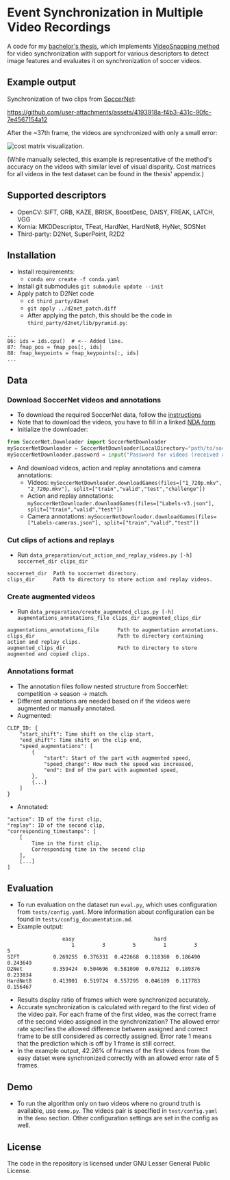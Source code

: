 # Event Synchronization in Multiple Video Recordings

A code for my [bachelor's thesis](https://is.muni.cz/th/cyoc1/thesis.pdf), which implements [VideoSnapping method](https://studios.disneyresearch.com/wp-content/uploads/2019/03/VideoSnapping-Interactive-Synchronization-of-Multiple-Videos-1.pdf) for video synchronization with support for various descriptors to detect image features and evaluates it on synchronization of soccer videos.

## Example output
Synchronization of two clips from [SoccerNet](https://www.soccer-net.org/):

https://github.com/user-attachments/assets/4193918a-f4b3-431c-90fc-7e4567154a12

After the ~37th frame, the videos are synchronized with only a small error:

![cost matrix visualization](https://github.com/user-attachments/assets/9d8e65b0-8224-4568-b901-94fd5cb33d67).

(While manually selected, this example is representative of the method's accuracy on the videos with similar level of visual disparity. Cost matrices for all videos in the test dataset can be found in the thesis' appendix.)

## Supported descriptors

* OpenCV: SIFT, ORB, KAZE, BRISK, BoostDesc, DAISY, FREAK, LATCH, VGG
* Kornia: MKDDescriptor, TFeat, HardNet, HardNet8, HyNet, SOSNet
* Third-party: D2Net, SuperPoint, R2D2

## Installation

* Install requirements:
    * `conda env create -f conda.yaml`
* Install git submodules `git submodule update --init`
* Apply patch to D2Net code
  * `cd third_party/d2net`
  * `git apply ../d2net_patch.diff`
  * After applying the patch, this should be the code in `third_party/d2net/lib/pyramid.py`:
```
...
86: ids = ids.cpu()  # <-- Added line.
87: fmap_pos = fmap_pos[:, ids]  
88: fmap_keypoints = fmap_keypoints[:, ids]
...
```

## Data
### Download SoccerNet videos and annotations
* To download the required SoccerNet data, follow the [instructions](https://www.soccer-net.org/data)
* Note that to download the videos, you have to fill in a linked [NDA form](https://docs.google.com/forms/d/e/1FAIpQLSfYFqjZNm4IgwGnyJXDPk2Ko_lZcbVtYX73w5lf6din5nxfmA/viewform).
* Initialize the downloader:
```python
from SoccerNet.Downloader import SoccerNetDownloader 
mySoccerNetDownloader = SoccerNetDownloader(LocalDirectory="path/to/soccernet")
mySoccerNetDownloader.password = input("Password for videos (received after filling the NDA)")
```
* And download videos, action and replay annotations and camera annotations:
  * Videos: `mySoccerNetDownloader.downloadGames(files=["1_720p.mkv", "2_720p.mkv"], split=["train","valid","test","challenge"])`
  * Action and replay annotations: `mySoccerNetDownloader.downloadGames(files=["Labels-v3.json"], split=["train","valid","test"])`
  * Camera annotations: `mySoccerNetDownloader.downloadGames(files=["Labels-cameras.json"], split=["train","valid","test"])`

### Cut clips of actions and replays
* Run `data_preparation/cut_action_and_replay_videos.py [-h] soccernet_dir clips_dir`
```
soccernet_dir  Path to soccernet directory.
clips_dir      Path to directory to store action and replay videos.
```

### Create augmented videos
* Run `data_preparation/create_augmented_clips.py [-h] augmentations_annotations_file clips_dir augmented_clips_dir`
```
augmentations_annotations_file      Path to augmentation annotations.
clips_dir                           Path to directory containing action and replay clips.
augmented_clips_dir                 Path to directory to store augmented and copied clips.
```

### Annotations format

* The annotation files follow nested structure from SoccerNet: competition -> season -> match.
* Different annotations are needed based on if the videos were augmented or manually annotated.
* Augmented:
```
CLIP_ID: {
    "start_shift": Time shift on the clip start,
    "end_shift": Time shift on the clip end,
    "speed_augmentations": [
        {
            "start": Start of the part with augmented speed,
            "speed_change": How much the speed was increased,
            "end": End of the part with augmented speed,
        },
        {...}
    ]
}
```
* Annotated:
```
"action": ID of the first clip,
"replay": ID of the second clip,
"corresponding_timestamps": [
    [
        Time in the first clip,
        Corresponding time in the second clip
    ],
    [...]
]
```

## Evaluation

* To run evaluation on the dataset run `eval.py`, which uses configuration from `tests/config.yaml`. More information
  about configuration can be found in `tests/config_documentation.md`.
* Example output:

 ```
                   easy                          hard                    
                      1         3         5         1         3         5
SIFT           0.269255  0.376331  0.422668  0.118360  0.186490  0.243649
D2Net          0.359424  0.504696  0.581090  0.076212  0.189376  0.233834
HardNet8       0.413901  0.519724  0.557295  0.046189  0.117783  0.156467
```

* Results display ratio of frames which were synchronized accurately.
* Accurate synchronization is calculated with regard to the first video of the video pair. For each frame of the first
  video, was the correct frame of the second video assigned in the synchronization? The allowed error rate specifies the
  allowed difference between assigned and correct frame to be still considered as correctly assigned. Error rate 1 means
  that the prediction which is off by 1 frame is still correct.
* In the example output, 42.26% of frames of the first videos from the easy datset were synchronized correctly with an
  allowed error rate of 5 frames.

## Demo

* To run the algorithm only on two videos where no ground truth is available, use `demo.py`. The videos pair is
  specified in `test/config.yaml` in the `demo` section. Other configuration settings are
  set in the config as well.

## License
The code in the repository is licensed under GNU Lesser General Public License.
